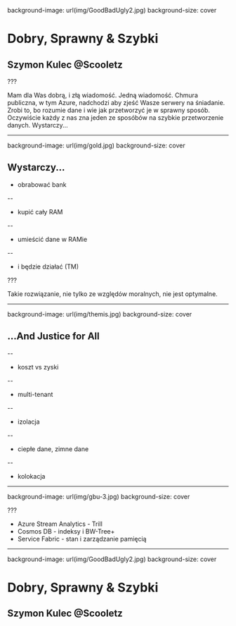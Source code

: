 ﻿background-image: url(img/GoodBadUgly2.jpg)
background-size: cover

# Dobry, Sprawny &amp; Szybki

## Szymon Kulec @Scooletz

???

Mam dla Was dobrą, i złą wiadomość. Jedną wiadomość. Chmura publiczna, w tym Azure, nadchodzi aby zjeść Wasze serwery na śniadanie. Zrobi to, bo rozumie dane i wie jak przetworzyć je w sprawny sposób. Oczywiście każdy z nas zna jeden ze sposóbów na szybkie przetworzenie danych. Wystarczy...

---

background-image: url(img/gold.jpg)
background-size: cover

## Wystarczy...

- obrabować bank

--

- kupić cały RAM

--

- umieścić dane w RAMie

--

- i będzie działać (TM)

???

Takie rozwiązanie, nie tylko ze względów moralnych, nie jest optymalne.

---

background-image: url(img/themis.jpg)
background-size: cover

## ...And Justice for All

--

- koszt vs zyski

--

- multi-tenant

--

- izolacja

--

- ciepłe dane, zimne dane

--

- kolokacja

---

background-image: url(img/gbu-3.jpg)
background-size: cover

???

- Azure Stream Analytics - Trill
- Cosmos DB - indeksy i BW-Tree+
- Service Fabric - stan i zarządzanie pamięcią

---

background-image: url(img/GoodBadUgly2.jpg)
background-size: cover

# Dobry, Sprawny &amp; Szybki

## Szymon Kulec @Scooletz